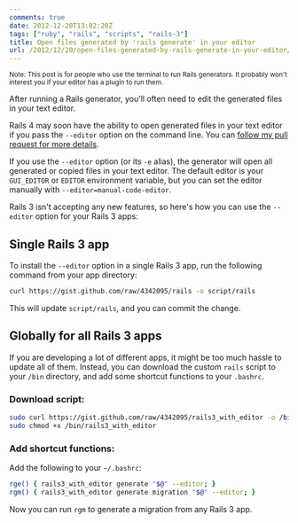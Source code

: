 ```yaml
---
comments: true
date: 2012-12-20T13:02:20Z
tags: ["ruby", "rails", "scripts", "rails-3"]
title: Open files generated by 'rails generate' in your editor
url: /2012/12/20/open-files-generated-by-rails-generate-in-your-editor/
---
```


<small>
Note: This post is for people who use the terminal to run Rails generators. It probably won't interest you if your editor has a plugin to run them.
</small>

After running a Rails generator, you'll often need to edit the generated files in your text editor.

Rails 4 may soon have the ability to open generated files in your text editor if you pass the `--editor` option on the command line.
You can [follow my pull request for more details](https://github.com/rails/rails/pull/8553).

If you use the `--editor` option (or its `-e` alias), the generator will open all generated or copied files in your text editor.
The default editor is your `GUI_EDITOR` or `EDITOR` environment variable, but you can set the editor manually with `--editor=manual-code-editor`.

Rails 3 isn't accepting any new features, so here's how you can use the `--editor` option for your Rails 3 apps:

## Single Rails 3 app

To install the `--editor` option in a single Rails 3 app, run the following command from your app directory:

```bash
curl https://gist.github.com/raw/4342095/rails -o script/rails
```

This will update `script/rails`, and you can commit the change.

## Globally for all Rails 3 apps

If you are developing a lot of different apps, it might be too much hassle to update all of them. Instead, you can download the custom `rails` script to your `/bin` directory, and add some shortcut functions to your `.bashrc`.

### Download script:

```bash
sudo curl https://gist.github.com/raw/4342095/rails3_with_editor -o /bin/rails3_with_editor
sudo chmod +x /bin/rails3_with_editor
```

### Add shortcut functions:

Add the following to your `~/.bashrc`:

```bash
rge() { rails3_with_editor generate "$@" --editor; }
rgm() { rails3_with_editor generate migration "$@" --editor; }
```

Now you can run `rgm` to generate a migration from any Rails 3 app.

```

```

